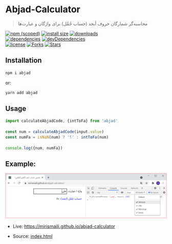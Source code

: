 # Abjad-Calculator

> محاسبه‌گر شمارگان حروف أبجد (حساب جُمَّل) برای واژگان و عبارت‌ها

[![npm (scoped)](https://img.shields.io/npm/v/abjad.svg)](https://npmjs.com/package/abjad)
[![install size](https://packagephobia.now.sh/badge?p=abjad)](https://packagephobia.now.sh/result?p=abjad)
[![downloads](https://img.shields.io/npm/dt/abjad.svg)](https://npmjs.com/package/abjad) <br>
[![dependencies](https://david-dm.org/mirismaili/abjad-calculator.svg)](https://david-dm.org/mirismaili/abjad-calculator)
[![devDependencies](https://david-dm.org/mirismaili/abjad-calculator/dev-status.svg)](https://david-dm.org/mirismaili/abjad-calculator?type=dev) <br>
[![license](https://img.shields.io/github/license/mirismaili/abjad-calculator.svg)](https://github.com/mirismaili/abjad-calculator/blob/master/LICENSE)
[![Forks](https://img.shields.io/github/forks/mirismaili/abjad-calculator.svg?style=social)](https://github.com/mirismaili/abjad-calculator/fork)
[![Stars](https://img.shields.io/github/stars/mirismaili/abjad-calculator.svg?style=social)](https://github.com/mirismaili/abjad-calculator)

## Installation

```bash
npm i abjad
```

or:

```bash
yarn add abjad
```

## Usage

```javascript
import calculateAbjadCode, {intToFa} from 'abjad'

const num = calculateAbjadCode(input.value)
const numFa = isNaN(num) ? '؟' : intToFa(num)

console.log({num, numFa})
```

## Example:

[![ماشین حساب ابجد (آنلاین/آفلاین)](https://raw.githubusercontent.com/mirismaili/abjad-calculator/main/res/sample.png)](https://mirismaili.github.io/abjad-calculator)

- Live: https://mirismaili.github.io/abjad-calculator

- Source: [index.html](https://github.com/mirismaili/abjad-calculator/blob/main/index.html)
